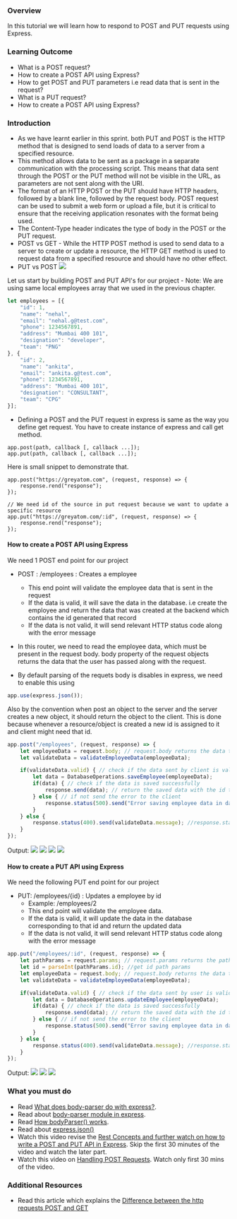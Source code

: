 ### Overview
In this tutorial we will learn how to respond to POST and PUT requests using Express.

### Learning Outcome
- What is a POST request?
- How to create a POST API using Express?
- How to get POST and PUT parameters i.e read data that is sent in the request?
- What is a PUT request?
- How to create a POST API using Express?

### Introduction
- As we have learnt earlier in this sprint. both PUT and POST is the HTTP method that is designed to send loads of data to a server from a specified resource.
- This method allows data to be sent as a package in a separate communication with the processing script. This means that data sent through the POST or the PUT method will not be visible in the URL, as parameters are not sent along with the URI.
- The format of an HTTP POST or the PUT should have HTTP headers, followed by a blank line, followed by the request body. POST request can be used to submit a web form or upload a file, but it is critical to ensure that the receiving application resonates with the format being used. 
- The Content-Type header indicates the type of body in the POST or the PUT request.
- POST vs GET - While the HTTP POST method is used to send data to a server to create or update a resource, the HTTP GET method is used to request data from a specified resource and should have no other effect.
- PUT vs POST
![](./images/putvspost.png)

Let us start by building POST and PUT API's for our project -
Note: We are using same local employees array that we used in the previous chapter.
```js
let employees = [{
    "id": 1,
    "name": "nehal",
    "email": "nehal.g@test.com",
    "phone": 1234567891,
    "address": "Mumbai 400 101",
    "designation": "developer",
    "team": "PNG"
}, {
    "id": 2,
    "name": "ankita",
    "email": "ankita.g@test.com",
    "phone": 1234567891,
    "address": "Mumbai 400 101",
    "designation": "CONSULTANT",
    "team": "CPG"
}];
```

- Defining a POST and the PUT request in express is same as the way you define get request. You have to create instance of express and call get method. 
```
app.post(path, callback [, callback ...]);
app.put(path, callback [, callback ...]);
```
Here is small snippet to demonstrate that.

```
app.post("https://greyatom.com", (request, response) => {
    response.rend("response");
});

// We need id of the source in put request because we want to update a specific resource
app.put("https://greyatom.com/:id", (request, response) => {
    response.rend("response");
});
```

#### How to create a POST API using Express
We need 1 POST end point for our project 
- POST : /employees : Creates a employee
    - This end point will validate the employee data that is sent in the request
    - If the data is valid, it will save the data in the database. i.e create the employee and return the data that was created at the backend which contains the id generated that record
    - If the data is not valid, it will send relevant HTTP status code along with the error message

- In this router, we need to read the employee data, which must be present in the request body. body property of the request objects returns the data that the user has passed along with the request.
- By default parsing of the requets body is disables in express, we need to enable this using 
```js
app.use(express.json());
```

Also by the convention when post an object to the server and the server creates a new object, it should return the object to the client. This is done because whenever a resource/object is created a new id is assigned to it and client might need that id.

```js
app.post("/employees", (request, response) => {
    let employeeData = request.body; // request.body returns the data the client has sent in the request
    let validateData = validateEmployeeData(employeeData);

    if(validateData.valid) { // check if the data sent by client is valid if not send bad request error to the client
        let data = DatabaseOperations.saveEmployee(employeeData);
        if(data) { // check if the data is saved successfully
            response.send(data); // return the saved data with the id that is generated.
        } else { // if not send the error to the client
            response.status(500).send("Error saving employee data in database");
        }    
    } else {
        response.status(400).send(validateData.message); //response.status sets the hhtp status code of the response. By default it is 200. 400 means bad request from the client
    }
});
```

Output:
    ![](../7.%20project/images/6.png)
    ![](../7.%20project/images/7.png)
    ![](../7.%20project/images/8.png)
    ![](../7.%20project/images/9.png)


#### How to create a PUT API using Express
We need the following PUT end point for our project 
- PUT: /employees/{id} : Updates a employee by id
    - Example: /employees/2
    - This end point will validate the employee data.
    - If the data is valid, it will update the data in the database corresponding to that id and return the updated data
    - If the data is not valid, it will send relevant HTTP status code along with the error message

```js
app.put("/employees/:id", (request, response) => {
    let pathParams = request.params; // request.params returns the paths params object. 
    let id = parseInt(pathParams.id); //get id path params
    let employeeData = request.body; // request.body returns the data the client has sent in the request
    let validateData = validateEmployeeData(employeeData);

    if(validateData.valid) { // check if the data sent by user is valid if not send bad request error to the client
        let data = DatabaseOperations.updateEmployee(employeeData);
        if(data) { // check if the data is saved successfully
            response.send(data); // return the saved data with the id that is generated.
        } else { // if not send the error to the client
            response.status(500).send("Error saving employee data in database");
        }    
    } else {
        response.status(400).send(validateData.message); //response.status sets the hhtp status code of the response. By default it is 200. 400 means bad request from the client
    }
});
```

Output: 
    ![](../7.%20project/images/10.png)
    ![](../7.%20project/images/11.png)
    ![](../7.%20project/images/12.png)

### What you must do
- Read [What does body-parser do with express?](https://stackoverflow.com/questions/38306569/what-does-body-parser-do-with-express).
- Read about [body-parser module in express](https://expressjs.com/en/resources/middleware/body-parser.html).
- Read [How bodyParser() works](https://medium.com/@adamzerner/how-bodyparser-works-247897a93b90).
- Read about [express.json()](https://expressjs.com/en/api.html#express.json)
- Watch this video revise the [Rest Concepts and further watch on how to write a POST and PUT API in Express](https://www.youtube.com/watch?v=pKd0Rpw7O48&t=65s). Skip the first 30 minutes of the video and watch the later part.
- Watch this video on [Handling POST Requests](https://www.youtube.com/watch?v=rin7gb9kdpk). Watch only first 30 mins of the video.

### Additional Resources
- Read this article which explains the [Difference between the http requests POST and GET](https://medium.com/@LazaroIbanez/difference-between-the-http-requests-post-and-get-3b4ed40164c1)
